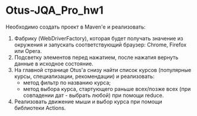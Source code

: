# Otus-JQA_Pro_hw1

Необходимо создать проект в Maven'e и реализовать:

1. Фабрику (WebDriverFactory), которая будет получать значение из окружения и запускать соответствующий браузер: Chrome,
   Firefox или Opera.
2. Подсветку элементов перед нажатием, после нажатия вернуть данные в исходное состояние.
3. На главной странице Otus'a снизу найти список курсов (популярные курсы, специализации, рекомендации) и реализовать:
    - метод фильтр по названию курса;
    - метод выбора курса, стартующего раньше всех/позже всех (при совпадении дат - выбрать любой) при помощи reduce.
4. Реализовать движение мыши и выбор курса при помощи библиотеки Actions.